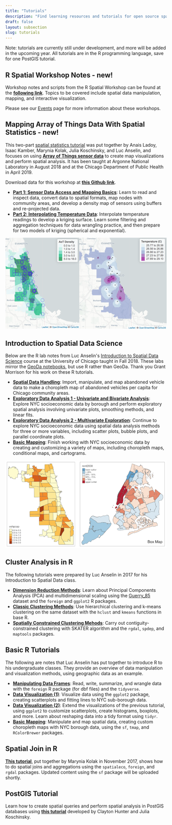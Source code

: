 ```yaml
---
title: "Tutorials"
description: "Find learning resources and tutorials for open source spatial analysis"
draft: false
layout: subsection
slug: tutorials
---
```


Note: tutorials are currently still under development, and more will be added in the upcoming year. All tutorials are in the R programming language, save for one PostGIS tutorial.

## R Spatial Workshop Notes - **new!**

Workshop notes and scripts from the R Spatial Workshop can be found at the [**following link**](https://spatialanalysis.github.io/workshop-notes/). Topics to be covered include spatial data manipulation, mapping, and interactive visualization. 

Please see our [Events](https://spatialanalysis.github.io/events/) page for more information about these workshops.

## Mapping Array of Things Data With Spatial Statistics - **new!**

This two-part [spatial statistics tutorial](https://geodacenter.github.io/aot-workshop/) was put together by Anais Ladoy, Isaac Kamber, Marynia Kolak, Julia Koschinsky, and Luc Anselin, and focuses on using [**Array of Things sensor data**](https://aot-file-browser.plenar.io/data-sets/chicago-complete) to create map visualizations and perform spatial analysis. It has been taught at Argonne National Laboratory in August 2018 and at the Chicago Department of Public Health in April 2019.

Download data for this workshop at [**this Github link**](https://github.com/GeoDaCenter/aot-workshop/tree/master/Data).

* [**Part 1: Sensor Data Access and Mapping Basics**](https://geodacenter.github.io/aot-workshop/Part1-AOT.html): Learn to read and inspect data, convert data to spatial formats, map nodes with community areas, and develop a density map of sensors using buffers and re-projected data.
* [**Part 2: Interpolating Temperature Data**](https://geodacenter.github.io/aot-workshop/Part2-AOT.html): Interpolate temperature readings to develop a kriging surface. Learn some filtering and aggregation techniques for data wrangling practice, and then prepare for two models of kriging (spherical and exponential). 

![Array of Things Leaflet Interactive Maps with Kriging](/tutorials/aot-leaflet-maps.png)

## Introduction to Spatial Data Science

Below are the R lab notes from Luc Anselin's [Introduction to Spatial Data Science](https://spatial.uchicago.edu/content/lectures-luc-anselin-uchicago) course at the University of Chicago taught in Fall 2018. These labs mirror the [GeoDa notebooks](http://geodacenter.github.io/documentation.html), but use R rather than GeoDa. Thank you Grant Morrison for his work on these R tutorials.

* [**Spatial Data Handling**](https://spatialanalysis.github.io/lab_tutorials/1_R_Spatial_Data_Handling.html): Import, manipulate, and map abandoned vehicle data to make a choropleth map of abandoned vehicles per capita for Chicago community areas.
* [**Exploratory Data Analysis 1 - Univariate and Bivariate Analysis**](https://spatialanalysis.github.io/lab_tutorials/2_R_EDA_1.html): Explore NYC socioeconomic data by borough and perform exploratory spatial analysis involving univariate plots, smoothing methods, and linear fits.
* [**Exploratory Data Analysis 2 - Multivariate Exploration**](https://spatialanalysis.github.io/lab_tutorials/3_R_EDA_2.html): Continue to explore NYC socioeconomic data using spatial data analysis methods for three or more variables, including scatter plots, bubble plots, and parallel coordinate plots.
* [**Basic Mapping**](https://spatialanalysis.github.io/lab_tutorials/4_R_Mapping.html): Finish working with NYC socioeconomic data by creating and customizing a variety of maps, including choropleth maps, conditional maps, and cartograms.

![Choropleth Map of Abandoned Vehicle Per Capita in Chicago and Box Map of Rent in NYC](tutorials/choropleth-and-box-map.png)

## Cluster Analysis in R

The following tutorials were prepared by Luc Anselin in 2017 for his Introduction to Spatial Data class. 

* [**Dimension Reduction Methods**](https://geodacenter.github.io/tutorials/pca_mds/pca_mds.html): Learn about Principal Components Analysis (PCA) and multidimensional scaling using the [Guerry_85]() dataset and the `foreign` and `ggplot2` R packages.
* [**Classic Clustering Methods**](https://geodacenter.github.io/tutorials/classic_cluster/classic_cluster.html): Use hierarchical clustering and k-means clustering on the same dataset with the `hclust` and `kmeans` functions in base R.
* [**Spatially Constrained Clustering Mehods**](https://geodacenter.github.io/tutorials/spatial_cluster/skater.html): Carry out contiguity-constrained clustering with SKATER algorithm and the `rgdal`, `spdep`, and `maptools` packages.

## Basic R Tutorials

The following are notes that Luc Anselin has put together to introduce R to his undergraduate classes. They provide an overview of data manipulation and visualization methods, using geographic data as an example.

* [**Manipulating Data Frames**](html/dataframes-notebook.html): Read, write, summarize, and wrangle data with the `foreign` R package (for dbf files) and the `tidyverse`.
* [**Data Visualization (1)**](html/graphs1-notebook.html): Visualize data using the `ggplot2` package, creating scatterplots and fitting lines to NYC sub-borough data.
* [**Data Visualization (2)**](html/graphs2-notebook.html): Extend the visualizations of the previous tutorial, using `ggplot2` to customize scatterplots, create histograms, boxplots, and more. Learn about reshaping data into a tidy format using `tidyr`.
* [**Basic Mapping**](html/basic-mapping-notebook.html): Manipulate and map spatial data, creating custom choropleth maps with NYC borough data, using the `sf`, `tmap`, and `RColorBrewer` packages.

## Spatial Join in R

[**This tutorial**](https://makosak.github.io/SpatialDataScience-Notebooks/SpatialJoin.html), put together by Marynia Kolak in November 2017, shows how to do spatial joins and aggregations using the `spatialeco`, `foreign`, and `rgdal` packages. Updated content using the `sf` package will be uploaded shortly. 

## PostGIS Tutorial

Learn how to create spatial queries and perform spatial analysis in PostGIS databases using [**this tutorial**](https://github.com/Coleridge-Initiative/ada-2017-welfare/blob/master/notebooks/spatial_notebooks/Spatial-Queries-in-PostGIS.ipynb) developed by Clayton Hunter and Julia Koschinsky.
